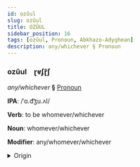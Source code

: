 ```yaml
---
id: ozûul
slug: ozûul
title: OZÛUL
sidebar_position: 16
tags: [ozûul, Pronoun, Abkhazo-Adyghean]
description: any/whichever § Pronoun
---
```


### ozûul&emsp;<span kind="abugida">ɽⱴʄɽ͊ʃ</span>

*any/whichever* **§** [Pronoun](../../tags/Pronoun)

**IPA**: /ˈɑ.d͡ʒu.ʌl/

**Verb**: to be whomever/whichever

**Noun**: whomever/whichever

**Modifier**: any/whomever/whichever

<details>
    <summary>Origin</summary>
    Abkhazian аӡәыр aӡəyr /ad͡ʑʷər/<br/>
    <em>Abkhazo-Adyghean Language Family</em>
</details>
